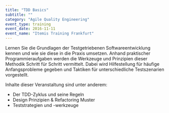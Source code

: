 ```yaml
---
title: "TDD Basics"
subtitle: ""
category: "Agile Quality Engineering"
event_type: training
event_date: 2016-11-11
event_name: "Itemis Training Frankfurt"
---
```

Lernen Sie die Grundlagen der Testgetriebenen Softwareentwicklung kennen und wie sie diese in die Praxis umsetzen. Anhand praktischer Programmieraufgaben werden die Werkzeuge und Prinzipien dieser Methodik Schritt für Schritt vermittelt. Dabei wird Hilfestellung für häufige Anfangsprobleme gegeben und Taktiken für unterschiedliche Testszenarien vorgestellt.

Inhalte dieser Veranstaltung sind unter anderem:

- Der TDD-Zyklus und seine Regeln
- Design Prinzipien & Refactoring Muster
- Teststrategien und -werkzeuge
